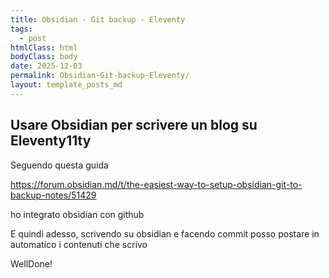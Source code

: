 ```yaml
---
title: Obsidian - Git backup - Eleventy
tags:
  - post
htmlClass: html
bodyClass: body
date: 2025-12-03
permalink: Obsidian-Git-backup-Eleventy/
layout: template_posts_md
---
```


## Usare Obsidian per scrivere un blog su Eleventy11ty

Seguendo questa guida 

https://forum.obsidian.md/t/the-easiest-way-to-setup-obsidian-git-to-backup-notes/51429

ho integrato obsidian con github

E quindi adesso, scrivendo su obsidian e facendo commit posso postare in automatico i contenuti che scrivo

WellDone!
